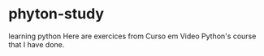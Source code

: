 # phyton-study
learning python
Here are exercices from Curso em Video Python's course that I have done.
